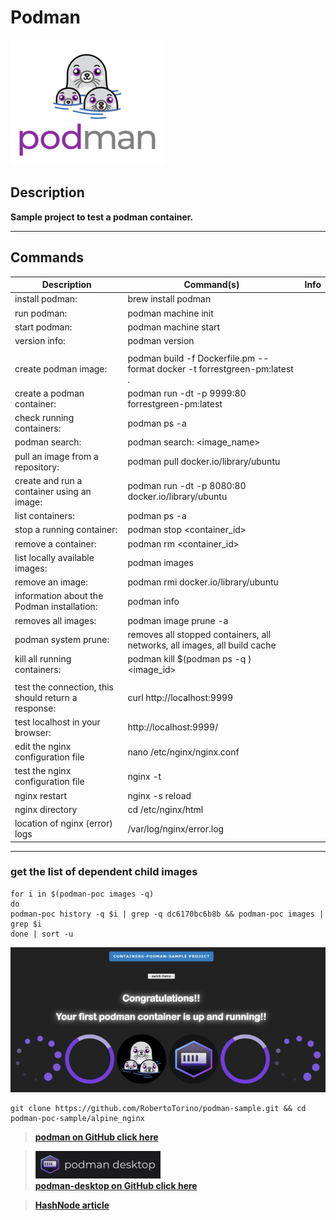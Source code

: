 # Podman

![podman](alpine_nginx/images/podman-new.png)

## Description
**Sample project to test a podman container.**

---

## Commands

| Description                                         | Command(s)                                                                | Info |
|-----------------------------------------------------|---------------------------------------------------------------------------|------|
| install podman:                                     | brew install podman                                                       |      |
| run podman:                                         | podman machine init                                                       |      |
| start podman:                                       | podman machine start                                                      |      |
| version info:                                       | podman version                                                            |      |
|                                                     |                                                                           |      |
| create podman image:                                | podman build -f Dockerfile.pm --format docker -t forrestgreen-pm:latest . |      |
| create a podman container:                          | podman run -dt -p 9999:80 forrestgreen-pm:latest                          |      |
| check running containers:                           | podman ps -a                                                              |      |
| podman search:                                      | podman search: <image_name>                                               |      |
| pull an image from a repository:                    | podman pull docker.io/library/ubuntu                                      |      |
| create and run a container using an image:          | podman run -dt -p 8080:80 docker.io/library/ubuntu                        |      |
| list containers:                                    | podman ps -a                                                              |      |
| stop a running container:                           | podman stop <container_id>                                                |      |
| remove a container:                                 | podman rm <container_id>                                                  |      |
| list locally available images:                      | podman images                                                             |      |
| remove an image:                                    | podman rmi docker.io/library/ubuntu                                       |      |
| information about the Podman installation:          | podman info                                                               |      |
| removes all images:                                 | podman image prune -a                                                     |      |
| podman system prune:                                | removes all stopped containers, all networks, all images, all build cache |      |
| kill all running containers:                        | podman kill $(podman ps -q ) <image_id>                                   |      |
|                                                     |                                                                           |      |
| test the connection, this should return a response: | curl http://localhost:9999                                                |      |
| test localhost in your browser:                     | http://localhost:9999/                                                    |      |
| edit the nginx configuration file                   | nano /etc/nginx/nginx.conf                                                |      |
| test the nginx configuration file                   | nginx -t                                                                  |      |
| nginx restart                                       | nginx -s reload                                                           |      |
| nginx directory                                     | cd /etc/nginx/html                                                        |      |
| location of nginx (error) logs                      | /var/log/nginx/error.log                                                  |      |

---

### get the list of dependent child images

```shell
for i in $(podman-poc images -q)
do
podman-poc history -q $i | grep -q dc6170bc6b8b && podman-poc images | grep $i
done | sort -u
```

![success](alpine_nginx/images/podman-small.png)


```shell
git clone https://github.com/RobertoTorino/podman-sample.git && cd podman-poc-sample/alpine_nginx
```

> **[podman on GitHub click here](https://github.com/containers/podman)**

> ![desktop](alpine_nginx/images/podman-desktop.png)            
> **[podman-desktop on GitHub click here](https://github.com/containers/podman-desktop)**

> **[HashNode article ](https://cloudit.hashnode.dev/podman-a-real-docker-alternative)**

